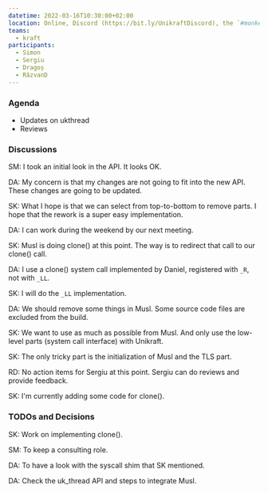 ```yaml
---
datetime: 2022-03-16T10:30:00+02:00
location: Online, Discord (https://bit.ly/UnikraftDiscord), the `#monkey-business` voice channel
teams:
  - kraft
participants:
  - Simon
  - Sergiu
  - Dragoș
  - RăzvanD
---
```


### Agenda

* Updates on ukthread
* Reviews

### Discussions

SM: I took an initial look in the API.
It looks OK.

DA: My concern is that my changes are not going to fit into the new API.
These changes are going to be updated.

SK: What I hope is that we can select from top-to-bottom to remove parts.
I hope that the rework is a super easy implementation.

DA: I can work during the weekend by our next meeting.

SK: Musl is doing clone() at this point.
The way is to redirect that call to our clone() call.

DA: I use a clone() system call implemented by Daniel, registered with `_R`, not with `_LL`.

SK: I will do the `_LL` implementation.

DA: We should remove some things in Musl.
Some source code files are excluded from the build.

SK: We want to use as much as possible from Musl.
And only use the low-level parts (system call interface) with Unikraft.

SK: The only tricky part is the initialization of Musl and the TLS part.

RD: No action items for Sergiu at this point.
Sergiu can do reviews and provide feedback.

SK: I'm currently adding some code for clone().

### TODOs and Decisions

SK: Work on implementing clone().

SM: To keep a consulting role.

DA: To have a look with the syscall shim that SK mentioned.

DA: Check the uk_thread API and steps to integrate Musl.
